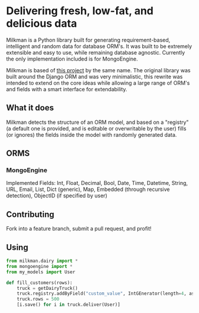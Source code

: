 # Delivering fresh, low-fat, and delicious data
Milkman is a Python library built for generating requirement-based, intelligent and random data for database ORM's. It was built to be extremely extensible and easy to use, while remaining database agnostic. Currently the only implementation included is for MongoEngine.

Milkman is based of [this project](https://github.com/ccollins/milkman) by the same name. The original library was built around the Django ORM and was very minimalistic, this rewrite was intended to extend on the core ideas while allowing a large range of ORM's and fields with a smart interface for extendability.

## What it does
Milkman detects the structure of an ORM model, and based on a "registry" (a default one is provided, and is editable or overwritable by the user) fills (or ignores) the fields inside the model with randomly generated data.

## ORMS
### MongoEngine
Implemented Fields: Int, Float, Decimal, Bool, Date, Time, Datetime, String, URL, Email, List, Dict (generic), Map, Embedded (through recursive detection), ObjectID (if specified by user)

## Contributing
Fork into a feature branch, submit a pull request, and profit!

## Using

```python
from milkman.dairy import *
from mongoengine import *
from my_models import User

def fill_customers(rows):
    truck = getDairyTruck()
    truck.registry.addByField("custom_value", IntGEnerator(length=4, astype=str))
    truck.rows = 500
    [i.save() for i in truck.deliver(User)]
```